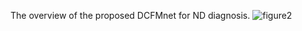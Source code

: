 The overview of the proposed DCFMnet for ND diagnosis.
![figure2](https://github.com/user-attachments/assets/38b4181b-ba7b-4ed0-89a4-3c8c923cf81a)

